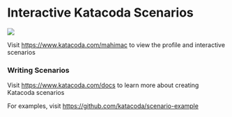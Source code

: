 # Interactive Katacoda Scenarios

[![](http://shields.katacoda.com/katacoda/mahimac/count.svg)](https://www.katacoda.com/mahimac "Get your profile on Katacoda.com")

Visit https://www.katacoda.com/mahimac to view the profile and interactive scenarios

### Writing Scenarios
Visit https://www.katacoda.com/docs to learn more about creating Katacoda scenarios

For examples, visit https://github.com/katacoda/scenario-example

